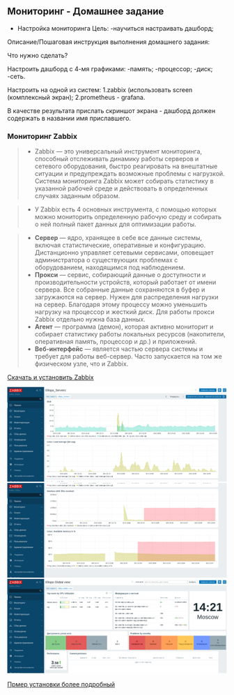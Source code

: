 ## Мониторинг - Домашнее задание

- Настройка мониторинга
Цель:
-научиться настраивать дашборд;

Описание/Пошаговая инструкция выполнения домашнего задания:

Что нужно сделать?

Настроить дашборд с 4-мя графиками:
-память;
-процессор;
-диск;
-сеть.
    
Настроить на одной из систем:
1.zabbix (использовать screen (комплексный экран);
2.prometheus - grafana.


В качестве результата прислать скриншот экрана - дашборд должен содержать в названии имя приславшего.

### Мониторинг Zabbix

>- Zabbix — это универсальный инструмент мониторинга, способный отслеживать динамику работы серверов и сетевого оборудования, быстро реагировать на внештатные ситуации и предупреждать возможные проблемы с нагрузкой. Система мониторинга Zabbix может собирать статистику в указанной рабочей среде и действовать в определенных случаях заданным образом.

>- У Zabbix есть 4 основных инструмента, с помощью которых можно мониторить определенную рабочую среду и собирать о ней полный пакет данных для оптимизации работы.

>- **Сервер** — ядро, хранящее в себе все данные системы, включая статистические, оперативные и конфигурацию. Дистанционно управляет сетевыми сервисами, оповещает администратора о существующих проблемах с оборудованием, находящимся под наблюдением.
>- **Прокси** — сервис, собирающий данные о доступности и производительности устройств, который работает от имени сервера. Все собранные данные сохраняются в буфер и загружаются на сервер. Нужен для распределения нагрузки на сервер. Благодаря этому процессу можно уменьшить нагрузку на процессор и жесткий диск. Для работы прокси Zabbix отдельно нужна база данных.
>- **Агент** — программа (демон), которая активно мониторит и собирает статистику работы локальных ресурсов (накопители, оперативная память, процессор и др.) и приложений.
>- **Веб-интерфейс** — является частью сервера системы и требует для работы веб-сервер. Часто запускается на том же физическом узле, что и Zabbix.


[Скачать и установить Zabbix](https://www.zabbix.com/ru/download?zabbix=6.0&os_distribution=ubuntu&os_version=22.04&components=server_frontend_agent&db=mysql&ws=apache)

![Zab1](/scrZab1.png)
![Zab2](/scrZab2.png)
![Zab3](/scrZab3.png)

[Прмер установки более подробный](https://bestmonitoringtools.com/how-to-install-zabbix-server-on-ubuntu/)

